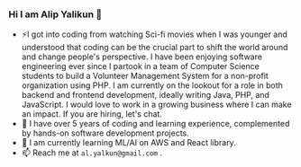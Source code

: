 ### Hi I am Alip Yalikun 👋

<!--
**AlipYalikun/AlipYalikun** is a ✨ _special_ ✨ repository because its `README.md` (this file) appears on your GitHub profile.

Here are some ideas to get you started:

- 🔭 I’m currently working on ...
- 🌱 I’m currently learning ...
- 👯 I’m looking to collaborate on ...
- 🤔 I’m looking for help with ...
- 💬 Ask me about ...
- 📫 How to reach me: ...
- 😄 Pronouns: ...
- ⚡ Fun fact: ...
-->
- ⚡I got into coding from watching Sci-fi movies when I was younger and understood that coding can be the crucial part to shift the world around and change people's perspective. I have been enjoying software engineering ever since I partook in a team of Computer Science students to build a Volunteer Management System for a non-profit organization using PHP. I am currently on the lookout for a role in both backend and frontend development, ideally writing Java, PHP, and JavaScript. I would love to work in a growing business where I can make an impact. If you are hiring, let's chat.
- 🔭 I have over 5 years of coding and learning experience, complemented by hands-on software development projects.
- 🌱 I am currently learning ML/AI on AWS and React library.
- 📫 Reach me at `al.yalkun@gmail.com` .
